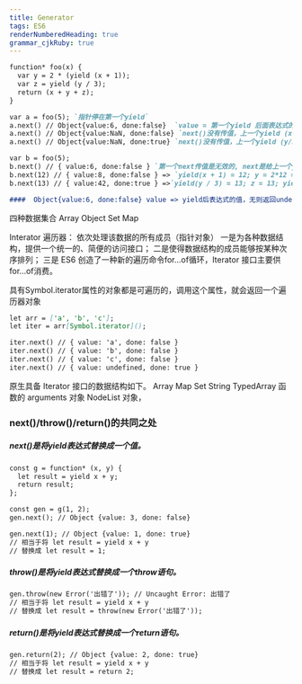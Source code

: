 ```yaml
---
title: Generator
tags: ES6
renderNumberedHeading: true
grammar_cjkRuby: true
---
```



```markdown
function* foo(x) {
  var y = 2 * (yield (x + 1));
  var z = yield (y / 3);
  return (x + y + z);
}

var a = foo(5); `指针停在第一个yield`
a.next() // Object{value:6, done:false}  `value = 第一个yield 后面表达式的值 = x+1 = 5`
a.next() // Object{value:NaN, done:false} `next()没有传值，上一个yield (x+1)的值为NaN, 所以y值为NaN, y/3为NaN`
a.next() // Object{value:NaN, done:true} `next()没有传值，上一个yield (y/3)的值为NaN, z为NaN， 5+NaN+NaN`

var b = foo(5);
b.next() // { value:6, done:false } `第一个next传值是无效的, next是给上一个yield表达式传值`
b.next(12) // { value:8, done:false } => `yield(x + 1) = 12; y = 2*12 = 24; yield value = > y/3 = 8;`
b.next(13) // { value:42, done:true } =>`yield(y / 3) = 13; z = 13; yield value => x+y+z = 5+24+13 = 42`

####  Object{value:6, done:false} value => yield后表达式的值，无则返回undefined; done => generator执行完返回done
```

四种数据集合 Array Object Set Map

Interator 遍历器： 依次处理该数据的所有成员（指针对象）
一是为各种数据结构，提供一个统一的、简便的访问接口；
二是使得数据结构的成员能够按某种次序排列；
三是 ES6 创造了一种新的遍历命令for...of循环，Iterator 接口主要供for...of消费。

具有Symbol.iterator属性的对象都是可遍历的，调用这个属性，就会返回一个遍历器对象
```markdown
let arr = ['a', 'b', 'c'];
let iter = arr[Symbol.iterator]();

iter.next() // { value: 'a', done: false }
iter.next() // { value: 'b', done: false }
iter.next() // { value: 'c', done: false }
iter.next() // { value: undefined, done: true }
```
原生具备 Iterator 接口的数据结构如下。
Array
Map
Set
String
TypedArray
函数的 arguments 对象
NodeList 对象，

### next()/throw()/return()的共同之处
##### next()是将yield表达式替换成一个值。
```markdown
const g = function* (x, y) {
  let result = yield x + y;
  return result;
};

const gen = g(1, 2);
gen.next(); // Object {value: 3, done: false}

gen.next(1); // Object {value: 1, done: true}
// 相当于将 let result = yield x + y
// 替换成 let result = 1;
```
##### throw()是将yield表达式替换成一个throw语句。
```markdown
gen.throw(new Error('出错了')); // Uncaught Error: 出错了
// 相当于将 let result = yield x + y
// 替换成 let result = throw(new Error('出错了'));
```
##### return()是将yield表达式替换成一个return语句。
```markdown
gen.return(2); // Object {value: 2, done: true}
// 相当于将 let result = yield x + y
// 替换成 let result = return 2;
```